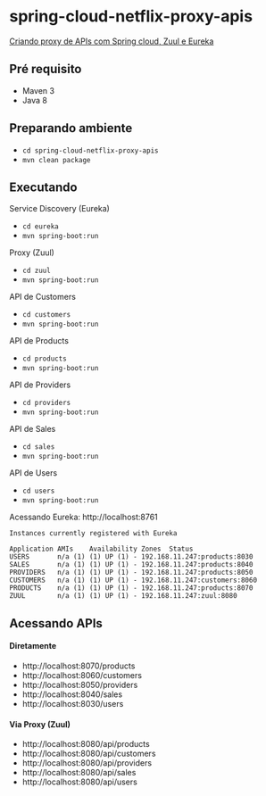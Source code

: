 # spring-cloud-netflix-proxy-apis
[Criando proxy de APIs com Spring cloud, Zuul e Eureka](https://wp.me/p5RSbg-kW)

## Pré requisito
- Maven 3
- Java 8

## Preparando ambiente

- ```cd spring-cloud-netflix-proxy-apis```
- ```mvn clean package```

## Executando 

Service Discovery (Eureka)
- ```cd eureka```
- ```mvn spring-boot:run```

Proxy (Zuul)
- ```cd zuul```
- ```mvn spring-boot:run```

API de Customers
- ```cd customers```
- ```mvn spring-boot:run```

API de Products
- ```cd products```
- ```mvn spring-boot:run```

API de Providers
- ```cd providers```
- ```mvn spring-boot:run```

API de Sales
- ```cd sales```
- ```mvn spring-boot:run```

API de Users
- ```cd users```
- ```mvn spring-boot:run```

Acessando Eureka: http://localhost:8761
````
Instances currently registered with Eureka

Application	AMIs	Availability Zones	Status
USERS		n/a (1)	(1)	UP (1) - 192.168.11.247:products:8030
SALES		n/a (1)	(1)	UP (1) - 192.168.11.247:products:8040
PROVIDERS	n/a (1)	(1)	UP (1) - 192.168.11.247:products:8050
CUSTOMERS	n/a (1)	(1)	UP (1) - 192.168.11.247:customers:8060
PRODUCTS	n/a (1)	(1)	UP (1) - 192.168.11.247:products:8070
ZUUL		n/a (1)	(1)	UP (1) - 192.168.11.247:zuul:8080
````

## Acessando APIs

#### Diretamente
- http://localhost:8070/products
- http://localhost:8060/customers
- http://localhost:8050/providers
- http://localhost:8040/sales
- http://localhost:8030/users

#### Via Proxy (Zuul)
- http://localhost:8080/api/products
- http://localhost:8080/api/customers
- http://localhost:8080/api/providers
- http://localhost:8080/api/sales
- http://localhost:8080/api/users

